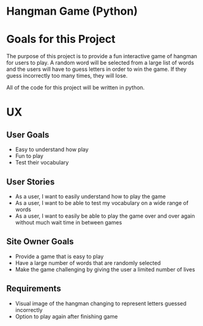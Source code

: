 # Hangman Game (Python)

# Goals for this Project

The purpose of this project is to provide a fun interactive game of hangman for users to play. A random word will be selected from a large list of words and the users will have to guess letters in order to win the game. If they guess incorrectly too many times, they will lose.

All of the code for this project will be written in python.

# UX

## User Goals
* Easy to understand how play
* Fun to play
* Test their vocabulary

## User Stories
* As a user, I want to easily understand how to play the game
* As a user, I want to be able to test my vocabulary on a wide range of words
* As a user, I want to easily be able to play the game over and over again without much wait time in between games

## Site Owner Goals
* Provide a game that is easy to play
* Have a large number of words that are randomly selected
* Make the game challenging by giving the user a limited number of lives

## Requirements
* Visual image of the hangman changing to represent letters guessed incorrectly
* Option to play again after finishing game